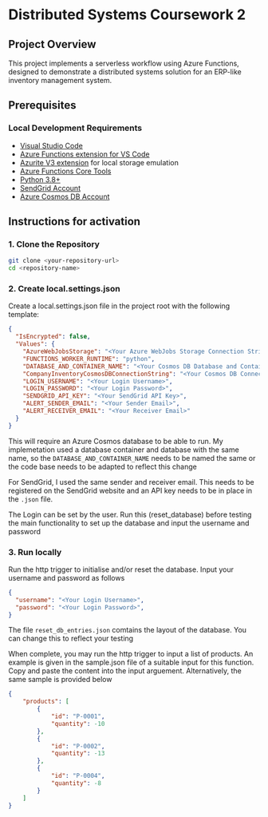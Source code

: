 # Distributed Systems Coursework 2

## Project Overview
This project implements a serverless workflow using Azure Functions, designed to demonstrate a distributed systems solution for an ERP-like inventory management system.

## Prerequisites

### Local Development Requirements
- [Visual Studio Code](https://code.visualstudio.com/)
- [Azure Functions extension for VS Code](https://marketplace.visualstudio.com/items?itemName=ms-azuretools.vscode-azurefunctions)
- [Azurite V3 extension](https://marketplace.visualstudio.com/items?itemName=Azurite.azurite) for local storage emulation
- [Azure Functions Core Tools](https://learn.microsoft.com/en-us/azure/azure-functions/functions-run-local#install-the-azure-functions-core-tools)
- [Python 3.8+](https://www.python.org/downloads/)
- [SendGrid Account](https://sendgrid.com/en-us/solutions/email-api)
- [Azure Cosmos DB Account](https://azure.microsoft.com/en-us/services/cosmos-db/)

## Instructions for activation


### 1. Clone the Repository
```bash
git clone <your-repository-url>
cd <repository-name>
```

### 2. Create local.settings.json
Create a local.settings.json file in the project root with the following template:
```json
{
  "IsEncrypted": false,
  "Values": {
    "AzureWebJobsStorage": "<Your Azure WebJobs Storage Connection String>",
    "FUNCTIONS_WORKER_RUNTIME": "python",
    "DATABASE_AND_CONTAINER_NAME": "<Your Cosmos DB Database and Container Name>",
    "CompanyInventoryCosmosDBConnectionString": "<Your Cosmos DB Connection String>",
    "LOGIN_USERNAME": "<Your Login Username>",
    "LOGIN_PASSWORD": "<Your Login Password>",
    "SENDGRID_API_KEY": "<Your SendGrid API Key>",
    "ALERT_SENDER_EMAIL": "<Your Sender Email>",
    "ALERT_RECEIVER_EMAIL": "<Your Receiver Email>"
  }
}
```
This will require an Azure Cosmos database to be able to run. My implemetation used a database container and database with the same name, so the `DATABASE_AND_CONTAINER_NAME` needs to be named the same or the code base needs to be adapted to reflect this change

For SendGrid, I used the same sender and receiver email. This needs to be registered on the SendGrid website and an API key needs to be in place in the `.json` file. 

The Login can be set by the user. Run this (reset_database) before testing the main functionality to set up the database and input the username and password

### 3. Run locally

Run the http trigger to initialise and/or reset the database. Input your username and password as follows
```json
{
  "username": "<Your Login Username>",
  "password": "<Your Login Password>",
}
```
The file `reset_db_entries.json` comtains the layout of the database. You can change this to reflect your testing

When complete, you may run the http trigger to input a list of products. An example is given in the sample.json file of a suitable input for this function. Copy and paste the content into the input arguement. Alternatively, the same sample is provided below

```json
{
    "products": [
        {
            "id": "P-0001",
            "quantity": -10
        },
        {
            "id": "P-0002",
            "quantity": -13
        },
        {
            "id": "P-0004",
            "quantity": -8
        }
    ]
}
```



